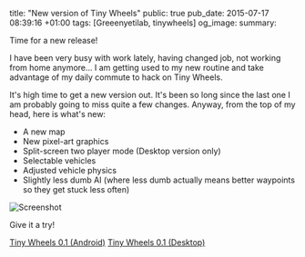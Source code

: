 title: "New version of Tiny Wheels"
public: true
pub_date: 2015-07-17 08:39:16 +01:00
tags: [Greeenyetilab, tinywheels]
og_image:
summary:


Time for a new release!

I have been very busy with work lately, having changed job, not working from home anymore... I am getting used to my new routine and take advantage of my daily commute to hack on Tiny Wheels.

It's high time to get a new version out. It's been so long since the last one I am probably going to miss quite a few changes. Anyway, from the top of my head, here is what's new:

- A new map
- New pixel-art graphics
- Split-screen two player mode (Desktop version only)
- Selectable vehicles
- Adjusted vehicle physics
- Slightly less dumb AI (where less dumb actually means better waypoints so they get stuck less often)

![Screenshot](/projects/tinywheels/0.1/screenshot.png)

Give it a try!

<a href="/tinywheels/0.1/tinywheels-0.1.apk" class="dl-button">Tiny Wheels 0.1 (Android)</a>
<a href="/tinywheels/0.1/tinywheels-0.1.zip" class="dl-button">Tiny Wheels 0.1 (Desktop)</a>
